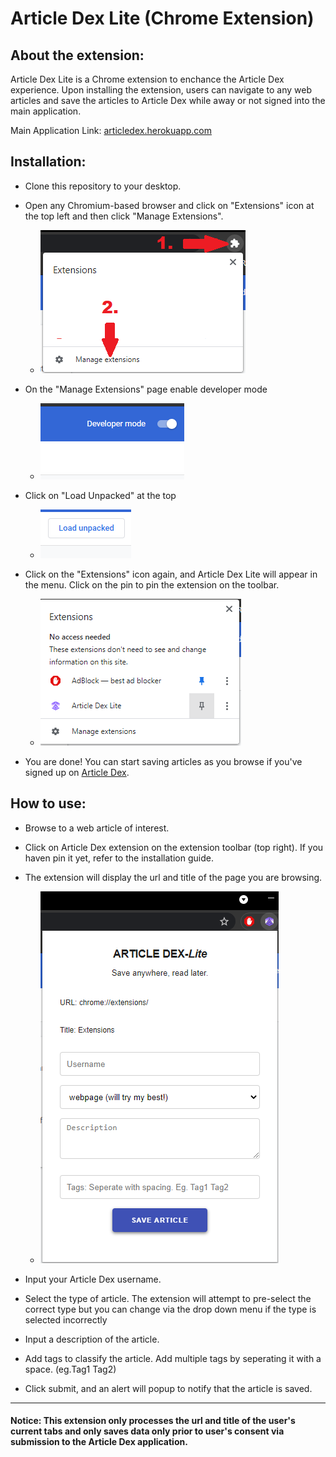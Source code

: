# Article Dex Lite (Chrome Extension)

## About the extension:

Article Dex Lite is a Chrome extension to enchance the Article Dex experience.
Upon installing the extension, users can navigate to any web articles and save the articles to Article Dex while away or not signed into the main application.

Main Application Link: [articledex.herokuapp.com](https://articledex.herokuapp.com)

## Installation:

-   Clone this repository to your desktop.
-   Open any Chromium-based browser and click on "Extensions" icon at the top left and then click "Manage Extensions".

    -   ![alt text](media/adex-ext-1.png '1')

-   On the "Manage Extensions" page enable developer mode

    -   ![alt text](media/adex-ext-2.png '2')

-   Click on "Load Unpacked" at the top

    -   ![alt text](media/adex-ext-3.png '3')

-   Click on the "Extensions" icon again, and Article Dex Lite will appear in the menu. Click on the pin to pin the extension on the toolbar.

    -   ![alt text](media/adex-ext-4.png '4')

-   You are done! You can start saving articles as you browse if you've signed up on [Article Dex](https://articledex.herokuapp.com).

## How to use:

-   Browse to a web article of interest.

-   Click on Article Dex extension on the extension toolbar (top right). If you haven pin it yet, refer to the installation guide.

-   The extension will display the url and title of the page you are browsing.

    -   ![alt text](media/adex-ext-5.png '5')

-   Input your Article Dex username.
-   Select the type of article. The extension will attempt to pre-select the correct type but you can change via the drop down menu if the type is selected incorrectly
-   Input a description of the article.
-   Add tags to classify the article. Add multiple tags by seperating it with a space. (eg.Tag1 Tag2)
-   Click submit, and an alert will popup to notify that the article is saved.

---

#### Notice: This extension only processes the url and title of the user's current tabs and only saves data only prior to user's consent via submission to the Article Dex application.
